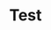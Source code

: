 ---
title: "Test"
passing_percentage: 70
layout: "test"
type: "test"
questions:
  - id: "q1"
    text: "What type of service mesh is Linkerd described as?"
    type: "single-answer"
    marks: 2
    options:
      - id: "a"
        text: "Heavy-weight service mesh"
      - id: "b"
        text: "Lightweight service mesh"
        is_correct: true
      - id: "c"
        text: "Enterprise service mesh"
  - id: "q2"
    text: "What are the key features of Linkerd covered in this course? (Select all that apply)"
    type: "multiple-answers"
    marks: 2
    options:
      - id: "a"
        text: "Kubernetes integration"
        is_correct: true
      - id: "b"
        text: "Service mesh deployment"
        is_correct: true
      - id: "c"
        text: "Container orchestration"
  - id: "q3"
    text: "What platform is Linkerd designed to work with?"
    type: "short_answer" 
    marks: 2
    correct_answer: "Kubernetes" 
---